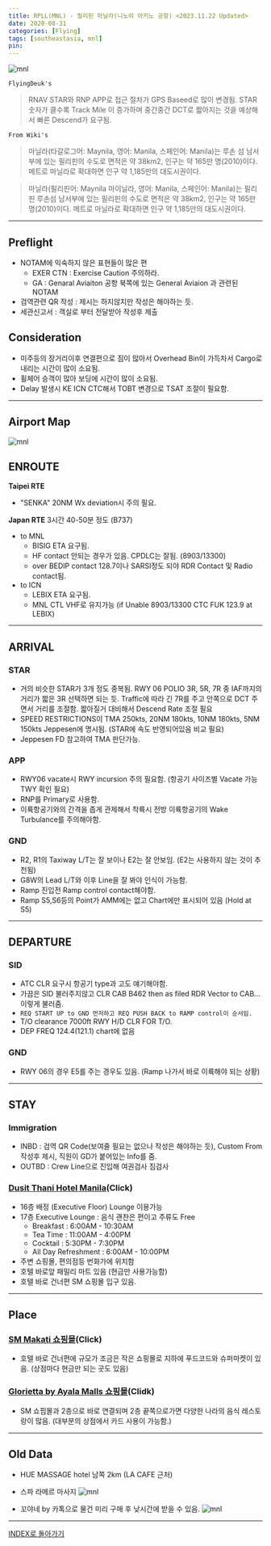 ```yaml
---
title: RPLL(MNL) - 필리핀 마닐라(니노이 아키노 공항) <2023.11.22 Updated>
date: 2020-08-31
categories: [Flying]
tags: [southeastasia, mnl]
pin:
---
```


![mnl](/img/flying/airport/mnl.jpg)

`FlyingDeuk's`
> RNAV STAR와 RNP APP로 접근 절차가 GPS Baseed로 많이 변경됨. STAR 숫자가 클수록 Track Mile 이 증가하며 중간중간 DCT로 짧아지는 것을 예상해서 빠른 Descend가 요구됨. 

`From Wiki's `
>마닐라(타갈로그어: Maynila, 영어: Manila, 스페인어: Manila)는 루손 섬 남서부에 있는 필리핀의 수도로 면적은 약 38km2, 인구는 약 165만 명(2010)이다. 메트로 마닐라로 확대하면 인구 약 1,185만의 대도시권이다.

> 마닐라(필리핀어: Maynila 마이닐라, 영어: Manila, 스페인어: Manila)는 필리핀 루손섬 남서부에 있는 필리핀의 수도로 면적은 약 38km2, 인구는 약 165만 명(2010)이다. 메트로 마닐라로 확대하면 인구 약 1,185만의 대도시권이다.

-------------
## Preflight
- NOTAM에 익숙하지 않은 표현들이 많은 편
  - EXER CTN : Exercise Caution 주의하라. 
  - GA : Genaral Aviaiton 공항 북쪽에 있는 General Aviaion 과 관련된 NOTAM
- 검역관련 QR 작성 : 제시는 하지않지만 작성은 해야하는 듯. 
- 세관신고서 : 객실로 부터 전달받아 작성후 제출

## Consideration
- 미주등의 장거리이후 연결편으로 짐이 많아서 Overhead Bin이 가득차서 Cargo로 내리는 시간이 많이 소요됨. 
- 휠체어 승객이 많아 보딩에 시간이 많이 소요됨. 
- Delay 발생시 KE ICN CTC해서 TOBT 변경으로 TSAT 조절이 필요함. 

-----------


## Airport Map
![mnl](/img/flying/airport/mnl_ap.jpg)

## ENROUTE
**Taipei RTE**
- "SENKA" 20NM Wx deviation시 주의 필요.

**Japan RTE** 3시간 40-50분 정도 (B737)
- to MNL
  - BISIG ETA 요구됨.
  - HF contact 안되는 경우가 있음. CPDLC는 잘됨. (8903/13300)
  - over BEDIP contact 128.7이나 SARSI정도 되야 RDR Contact 및 Radio contact됨.
- to ICN
  - LEBIX ETA 요구됨. 
  - MNL CTL VHF로 유지가능 (if Unable 8903/13300 CTC FUK 123.9 at LEBIX)

------

## ARRIVAL
### STAR
- 거의 비슷한 STAR가 3개 정도 중복됨. RWY 06 POLIO 3R, 5R, 7R 중 IAF까지의 거리가 짧은 3R 선택하면 되는 듯. Traffic에 따라 긴 7R를 주고 안쪽으로 DCT 주면서 거리를 조절함. 짧아질거 대비해서 Descend Rate 조절 필요 
- SPEED RESTRICTIONS이 TMA 250kts, 20NM 180kts, 10NM 180kts, 5NM 150kts Jeppesen에 명시됨. (STAR에 속도 반영되어있음 비교 필요)
- Jeppesen FD 참고하여 TMA 판단가능.

### APP
- RWY06 vacate시 RWY incursion 주의 필요함. (항공기 사이즈별 Vacate 가능 TWY 확인 필요)
- RNP를 Primary로 사용함. 
- 이륙항공기와의 간격을 좁게 관제해서 착륙시 전방 이륙항공기의 Wake Turbulance를 주의해야함. 

### GND
- R2, R1의 Taxiway L/T는 잘 보이나 E2는 잘 안보임. (E2는 사용하지 않는 것이 추천됨)
- G8W의 Lead L/T와 이후 Line을 잘 봐야 인식이 가능함. 
- Ramp 진입전 Ramp control contact해야함.
- Ramp S5,S6등의 Point가 AMM에는 없고 Chart에만 표시되어 있음 (Hold at S5)

--------

## DEPARTURE
### SID
- ATC CLR 요구시 항공기 type과 고도 얘기해야함.
- 가끔은 SID 불러주지않고 CLR CAB B462 then as filed RDR Vector to CAB... 이렇게 불러줌.
- `REQ START UP to GND 먼저하고 REQ PUSH BACK to RAMP control이 순서임.`
- T/O clearance 7000ft RWY H/D CLR FOR T/O.
- DEP FREQ 124.4(121.1) chart에 없음

### GND
- RWY 06의 경우 E5를 주는 경우도 있음. (Ramp 나가서 바로 이륙해야 되는 상황)

--------

## STAY
### Immigration
- INBD : 검역 QR Code(보여줄 필요는 없으나 작성은 해야하는 듯), Custom From 작성후 제시, 직원이 GD가 붙어있는 Info를 줌. 
- OUTBD : Crew Line으로 진입해 여권검사 짐검사 

### [Dusit Thani Hotel Manila](https://maps.app.goo.gl/zuwPH45KY1ju2V1F7)(Click)
- 16층 배정 (Executive Floor) Lounge 이용가능
- 17층 Executive Lounge : 음식 괜찬은 편이고 주류도 Free
  - Breakfast : 6:00AM - 10:30AM
  - Tea Time : 11:00AM - 4:00PM
  - Cocktail : 5:30PM - 7:30PM
  - All Day Refreshment : 6:00AM - 10:00PM
- 주변 쇼핑몰, 편의점등 번화가에 위치함
- 호텔 바로앞 패밀리 마트 있음 (현금만 사용가능함)
- 호텔 바로 건너편 SM 쇼핑몰 입구 있음. 

----------

## Place

### [SM Makati 쇼핑몰](https://maps.app.goo.gl/6msuxksjSn8eWLtm9)(Click)
- 호텔 바로 건너편에 규모가 조금은 작은 쇼핑몰로 지하에 푸드코드와 슈퍼마켓이 있음. (상점마다 현금만 되는 곳도 있음)

### [Glorietta by Ayala Malls 쇼핑몰](https://maps.app.goo.gl/rfAUn8WhGvMMvhkT9)(Clidk)
- SM 쇼핌몰과 2층으로 바로 연결되며 2층 끝쪽으로가면 다양한 나라의 음식 레스토랑이 많음. (대부분의 상점에서 카드 사용이 가능함.)

------

## Old Data

- HUE MASSAGE hotel 남쪽 2km (LA CAFE 근처)

- 스파 라메르 마사지
  ![mnl](/img/flying/airport/mnl_info1.jpg)

-  꼬야네 by 카톡으로 물건 미리 구매 후 낮시간에 받을 수 있음.
  ![mnl](/img/flying/airport/mnl_info.jpg)


----------

[INDEX로 돌아가기](/posts/SouthEastAsia/)
